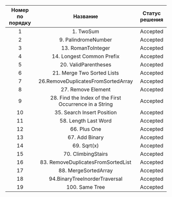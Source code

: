 |         Номер по порядку         |         Название                       | Статус решения           |
| :----------------------------:   | :------------------------------------: | :----------------------: |  
|1                                 | 1. TwoSum                              | Accepted                 |
|2                                 | 9. PalindromeNumber                    | Accepted                 |
|3                                 | 13. RomanToInteger                     | Accepted                 |
|4                                 | 14. Longest Common Prefix              | Accepted                 |  
|5                                 | 20. ValidParentheses                   | Accepted                 |  
|6                                 | 21. Merge Two Sorted Lists             | Accepted                 |   
|7                                 | 26.RemoveDuplicatesFromSortedArray     | Accepted                 | 
|8                                 | 27. Remove Element                     | Accepted                 | 
|9                                 | 28. Find the Index of the First Occurrence in a String| Accepted                 | 
|10                                | 35. Search Insert Position             | Accepted                 | 
|11                                | 58. Length Last Word                   | Accepted                 | 
|12                                | 66. Plus One                           | Accepted                 | 
|13                                | 67. Add Binary                         | Accepted                 | 
|14                                | 69. Sqrt(x)                            | Accepted                 | 
|15                                | 70. ClimbingStairs                     | Accepted                 | 
|16                                | 83. RemoveDuplicatesFromSortedList     | Accepted                 | 
|17                                | 88. MergeSortedArray                   | Accepted                 | 
|18                                | 94.BinaryTreeInorderTraversal          | Accepted                 | 
|19                                | 100. Same Tree                         | Accepted                 | 

